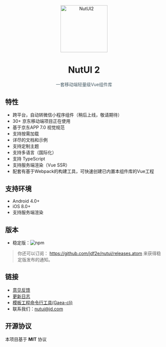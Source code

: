 <div style="text-align:center; margin:10px 0 30px;">
    <img width="150" src="http://img14.360buyimg.com/uba/jfs/t1/8543/6/11560/22014/5c2c6136E8023ac0a/6abbd9de10999c48.png" alt="NutUI2" />
    <h1>NutUI 2</h1>
    <p style="color:#455A64;">一套移动端轻量级Vue组件库</p>
</div>


## 特性

* 跨平台，自动转微信小程序组件（稍后上线，敬请期待）
* 30+ 京东移动端项目正在使用
* 基于京东APP 7.0 视觉规范
* 支持按需加载
* 详尽的文档和示例
* 支持定制主题
* 支持多语言（国际化）
* 支持 TypeScript
* 支持服务端渲染（Vue SSR）
* 配套有基于Webpack的构建工具，可快速创建已内置本组件库的Vue工程

## 支持环境

* Android 4.0+
* iOS 8.0+
* 支持服务端渲染

## 版本

* 稳定版：![npm](https://img.shields.io/npm/v/@nutui/nutui.svg)

> 你还可以订阅： https://github.com/jdf2e/nutui/releases.atom 来获得稳定版发布的通知。

## 链接
* [意见反馈](https://github.com/jdf2e/nutui/issues)
* [更新日志](https://github.com/jdf2e/nutui/releases)
* [模板工程命令行工具(Gaea-cli)](https://github.com/jdf2e/Gaea4)
* 联系我们：nutui@jd.com


## 开源协议

本项目基于 **MIT** 协议